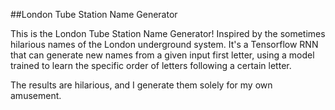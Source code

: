 ##London Tube Station Name Generator

This is the London Tube Station Name Generator! 
Inspired by the sometimes hilarious names of the London underground system. It's a Tensorflow RNN that can generate new names from a given input first letter, using a model trained to learn the specific order of letters following a certain letter. 

The results are hilarious, and I generate them solely for my own amusement. 

